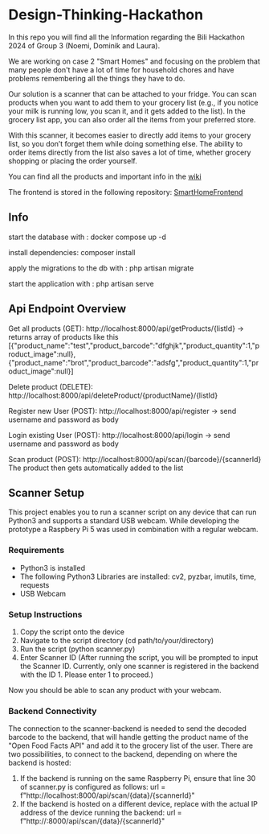 # Design-Thinking-Hackathon

In this repo you will find all the Information regarding the Bili Hackathon 2024 of Group 3 (Noemi, Dominik and Laura).

We are working on case 2 "Smart Homes" and focusing on the problem that many people don't have a lot of time for household chores and have problems remembering all the things they have to do.

Our solution is a scanner that can be attached to your fridge. You can scan products when you want to add them to your grocery list (e.g., if you notice your milk is running low, you scan it, and it gets added to the list). In the grocery list app, you can also order all the items from your preferred store.

With this scanner, it becomes easier to directly add items to your grocery list, so you don’t forget them while doing something else. The ability to order items directly from the list also saves a lot of time, whether grocery shopping or placing the order yourself.

You can find all the products and important info in the [wiki](https://github.com/lauraboro/Design-Thinking-Hackathon/wiki)

The frontend is stored in the following repository: [SmartHomeFrontend](https://github.com/WahresDoUFi/SmartHomeFrontend)

## Info
start the database with : docker compose up -d

install dependencies: composer install

apply the migrations to the db with : php artisan migrate

start the application with : php artisan serve

## Api Endpoint Overview

Get all products (GET): http://localhost:8000/api/getProducts/{listId} -> returns array of products like this [{"product_name":"test","product_barcode":"dfghjk","product_quantity":1,"product_image":null},{"product_name":"brot","product_barcode":"adsfg","product_quantity":1,"product_image":null}]

Delete product (DELETE): http://localhost:8000/api/deleteProduct/{productName}/{listId}

Register new User (POST): http://localhost:8000/api/register -> send username and password as body

Login existing User (POST): http://localhost:8000/api/login -> send username and password as body

Scan product (POST): http://localhost:8000/api/scan/{barcode}/{scannerId} The product then gets automatically added to the list

## Scanner Setup
This project enables you to run a scanner script on any device that can run Python3 and supports a standard USB webcam.
While developing the prototype a Raspbery Pi 5 was used in combination with a regular webcam.

### Requirements
- Python3 is installed
- The following Python3 Libraries are installed: cv2, pyzbar, imutils, time, requests
- USB Webcam

### Setup Instructions
1. Copy the script onto the device
2. Navigate to the script directory (cd path/to/your/directory)
3. Run the script (python scanner.py)
4. Enter Scanner ID (After running the script, you will be prompted to input the Scanner ID. Currently, only one scanner is registered in the backend with the ID 1. Please enter 1 to proceed.)

Now you should be able to scan any product with your webcam. 

### Backend Connectivity
The connection to the scanner-backend is needed to send the decoded barcode to the backend, that will handle getting the product name of the "Open Food Facts API" and add it to the grocery list of the user.
There are two possibilities, to connect to the backend, depending on where the backend is hosted:

1. If the backend is running on the same Raspberry Pi, ensure that line 30 of scanner.py is configured as follows: url = f"http://localhost:8000/api/scan/{data}/{scannerId}"
2. If the backend is hosted on a different device, replace <IP of the backend device> with the actual IP address of the device running the backend: url = f"http://<IP of the backend device>:8000/api/scan/{data}/{scannerId}"
